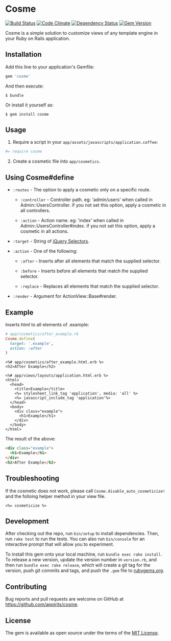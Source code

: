 # Cosme

[![Build Status](https://img.shields.io/travis/appirits/cosme.svg?style=flat-square)](http://travis-ci.org/appirits/cosme)
[![Code Climate](https://img.shields.io/codeclimate/github/appirits/cosme.svg?style=flat-square)](https://codeclimate.com/github/appirits/cosme)
[![Dependency Status](https://img.shields.io/gemnasium/appirits/cosme.svg?style=flat-square)](https://gemnasium.com/appirits/cosme)
[![Gem Version](https://img.shields.io/gem/v/cosme.svg?style=flat-square)](https://rubygems.org/gems/cosme)

Cosme is a simple solution to customize views of any template engine in your Ruby on Rails application.

## Installation

Add this line to your application's Gemfile:

```ruby
gem 'cosme'
```

And then execute:

    $ bundle

Or install it yourself as:

    $ gem install cosme

## Usage

1. Require a script in your `app/assets/javascripts/application.coffee`:

  ```coffee
  #= require cosme
  ```

2. Create a cosmetic file into `app/cosmetics`.

## Using Cosme#define

* `:routes` - The option to apply a cosmetic only on a specific route.

  * `:controller` - Controller path. eg: 'admin/users' when called in Admin::UsersController. if you not set this option, apply a cosmetic in all controllers.

  * `:action` - Action name. eg: 'index' when called in Admin::UsersController#index. if you not set this option, apply a cosmetic in all actions.

* `:target` - String of [jQuery Selectors](https://api.jquery.com/category/selectors/).

* `:action` - One of the following:

  * `:after` - Inserts after all elements that match the supplied selector.

  * `:before` - Inserts before all elements that match the supplied selector.

  * `:replace` - Replaces all elements that match the supplied selector.

* `:render` - Argument for ActionView::Base#render.

## Example

Inserts html to all elements of .example:

```ruby
# app/cosmetics/after_example.rb
Cosme.define(
  target: '.example',
  action: :after
)
```

```erb
<%# app/cosmetics/after_example.html.erb %>
<h2>After Example</h2>
```

```erb
<%# app/views/layouts/application.html.erb %>
<html>
  <head>
    <title>Example</title>
    <%= stylesheet_link_tag 'application', media: 'all' %>
    <%= javascript_include_tag 'application'%>
  </head>
  <body>
    <div class="example">
      <h1>Example</h1>
    </div>
  </body>
</html>
```

The result of the above:

```html
<div class="example">
  <h1>Example</h1>
</div>
<h2>After Example</h2>
```

## Troubleshooting

If the cosmetic does not work, please call `Cosme.disable_auto_cosmeticize!` and the folloing helper method in your view file.

```erb
<%= cosmeticize %>
```

## Development

After checking out the repo, run `bin/setup` to install dependencies. Then, run `rake test` to run the tests. You can also run `bin/console` for an interactive prompt that will allow you to experiment.

To install this gem onto your local machine, run `bundle exec rake install`. To release a new version, update the version number in `version.rb`, and then run `bundle exec rake release`, which will create a git tag for the version, push git commits and tags, and push the `.gem` file to [rubygems.org](https://rubygems.org).

## Contributing

Bug reports and pull requests are welcome on GitHub at https://github.com/appirits/cosme.

## License

The gem is available as open source under the terms of the [MIT License](http://opensource.org/licenses/MIT).
